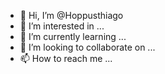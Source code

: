 - 👋 Hi, I’m @Hoppusthiago
- 👀 I’m interested in ...
- 🌱 I’m currently learning ...
- 💞️ I’m looking to collaborate on ...
- 📫 How to reach me ...

<!---
Hoppusthiago/Hoppusthiago is a ✨ special ✨ repository because its `README.md` (this file) appears on your GitHub profile.
You can click the Preview link to take a look at your changes.
--->
